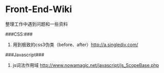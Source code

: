 Front-End-Wiki
==============

整理工作中遇到问题和一些资料


###CSS:###

1. 用到极致的css3伪类（before、after）http://a.singlediv.com/

###Javascript###

1. js词法作用域 http://www.nowamagic.net/javascript/js_ScopeBase.php